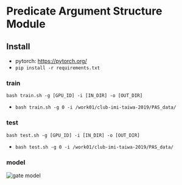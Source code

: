 # Predicate Argument Structure Module

## Install
- pytorch: https://pytorch.org/  
- `pip install -r requirements.txt`  

### train  
`bash train.sh -g [GPU_ID] -i [IN_DIR] -o [OUT_DIR]`  
- `bash train.sh -g 0 -i /work01/club-imi-taiwa-2019/PAS_data/`  

### test  
`bash test.sh -g [GPU_ID] -i [IN_DIR] -o [OUT_DIR]`  
- `bash test.sh -g 0 -i /work01/club-imi-taiwa-2019/PAS_data/`

### model
<img src="https://i.gyazo.com/adebc66c125efd2b3bdfcf7c254213d4.png" alt="gate model" title="layer iteration">
